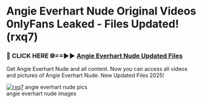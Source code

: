 # Angie Everhart Nude Original Videos 0nlyFans Leaked - Files Updated! (rxq7)

<h3>🔴 CLICK HERE 🌐==►► <a href="https://tinyurl.com/52m3yx9h" rel="nofollow">Angie Everhart Nude Updated Files</a></h3>

Get Angie Everhart Nude and all content. Now you can access all videos and pictures of Angie Everhart Nude. New Updated Files 2025!

[![rxq7](https://i.imgur.com/TnHtlc8.gif)](https://tinyurl.com/52m3yx9h)
angie everhart nude pics<br>
angie everhart nude images